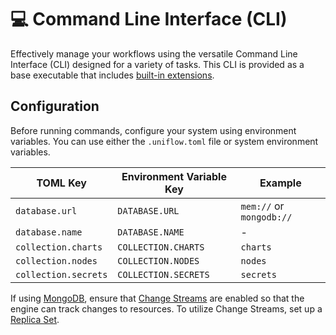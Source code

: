 # 💻 Command Line Interface (CLI)

Effectively manage your workflows using the versatile Command Line Interface (CLI) designed for a variety of tasks. This CLI is provided as a base executable that includes [built-in extensions](../ext/README.md).

## Configuration

Before running commands, configure your system using environment variables. You can use either the `.uniflow.toml` file or system environment variables.

| TOML Key              | Environment Variable Key  | Example                    |
|-----------------------|----------------------------|----------------------------|
| `database.url`        | `DATABASE.URL`             | `mem://` or `mongodb://`   |
| `database.name`       | `DATABASE.NAME`            | -                          |
| `collection.charts`   | `COLLECTION.CHARTS`        | `charts`                   |
| `collection.nodes`    | `COLLECTION.NODES`         | `nodes`                    |
| `collection.secrets`  | `COLLECTION.SECRETS`       | `secrets`                  |

If using [MongoDB](https://www.mongodb.com/), ensure that [Change Streams](https://www.mongodb.com/docs/manual/changeStreams/) are enabled so that the engine can track changes to resources. To utilize Change Streams, set up a [Replica Set](https://www.mongodb.com/docs/manual/replication/#std-label-replication).
